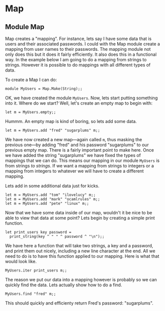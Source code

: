 <!-- ((! set title Map !)) ((! set learn !)) -->
<!-- ((! set center !)) -->

# Map

## Module Map
Map creates a "mapping". For instance, lets say I have some data that is
users and their associated passwords. I could with the Map module create
a mapping from user names to their passwords. The mapping module not
only does this but it does it fairly efficiently. It also does this in a
functional way. In the example below I am going to do a mapping from
strings to strings. However it is possible to do mappings with all
different types of data.

To create a Map I can do:

```ocamltop
module MyUsers = Map.Make(String);;
```

OK, we have created the module `MyUsers`.  Now, lets start putting
something into it.  Where do we start?  Well, let's create an empty
map to begin with:

```ocamltop
let m = MyUsers.empty;;
```
Hummm. An empty map is kind of boring, so lets add some data.

```ocamltop
let m = MyUsers.add "fred" "sugarplums" m;;
```
We have now created a new map—again called `m`, thus masking the previous
one—by adding
"fred" and his password "sugarplums" to our previous empty map.
There is a fairly important point to make here. Once we have added the
string "sugarplums" we have fixed the types of mappings that we can do.
This means our mapping in our module `MyUsers` is from strings _to strings_.
If we want a mapping from strings to integers or a mapping from integers
to whatever we will have to create a different mapping.

Lets add in some additional data just for kicks.

```ocamltop
let m = MyUsers.add "tom" "ilovelucy" m;;
let m = MyUsers.add "mark" "ocamlrules" m;;
let m = MyUsers.add "pete" "linux" m;;
```
Now that we have some data inside of our map, wouldn't it be nice
to be able to view that data at some point? Lets begin by creating a
simple print function.

```ocamltop
let print_users key password =
  print_string(key ^ " " ^ password ^ "\n");;
```
We have here a function that will take two strings, a key and a password,
and print them out nicely, including a new line character at the end.
All we need to do is to have this function applied to our mapping. Here
is what that would look like.

```ocamltop
MyUsers.iter print_users m;;
```
The reason we put our data into a mapping however is probably so we can
quickly find the data. Lets actually show how to do a find.

```ocamltop
MyUsers.find "fred" m;;
```
This should quickly and efficienty return Fred's password: "sugarplums".


